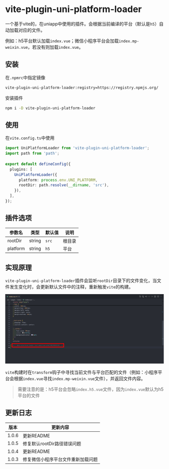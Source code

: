 # vite-plugin-uni-platform-loader

一个基于vite的，在uniapp中使用的插件。会根据当前编译的平台（默认是`h5`）自动加载对应的文件。

例如：h5平台默认加载`index.vue`；微信小程序平台会加载`index.mp-weixin.vue`，若没有则加载`index.vue`。

## 安装

在`.npmrc`中指定镜像

```bash
vite-plugin-uni-platform-loader:registry=https://registry.npmjs.org/
```

安装插件

```bash
npm i -D vite-plugin-uni-platform-loader
```

## 使用

在`vite.config.ts`中使用

```ts
import UniPlatformLoader from 'vite-plugin-uni-platform-loader';
import path from 'path';

export default defineConfig({
  plugins: [
    UniPlatformLoader({
      platform: process.env.UNI_PLATFORM,
      rootDir: path.resolve(__dirname, 'src'),
    }),
  ],
});
```

## 插件选项

| 参数名   | 类型   | 默认值 | 说明   |
| -------- | ------ | ------ | ------ |
| rootDir  | string | `src`  | 根目录 |
| platform | string | `h5`   | 平台   |

## 实现原理

`vite-plugin-uni-platform-loader`插件会监听`rootDir`目录下的文件变化，当文件发生变化时，会更新默认文件中的注释，重新触发`vite`的构建。

![image-20241030144938478](https://github.com/shaw996/typorarc/raw/master/src/image-20241030144938478.png?raw=true)

`vite`构建时在`transform`钩子中寻找当前文件与平台匹配的文件（例如：小程序平台会根据`index.vue`寻找`index.mp-weixin.vue`文件），并返回文件内容。

> 需要注意的是：h5平台会忽略`index.h5.vue`文件，因为`index.vue`默认为h5平台的文件

## 更新日志

| 版本  | 更新内容                           |
| ----- | ---------------------------------- |
| 1.0.6 | 更新README                         |
| 1.0.5 | 修复默认rootDir路径错误问题        |
| 1.0.4 | 更新README                         |
| 1.0.3 | 修复微信小程序平台文件重新加载问题 |
